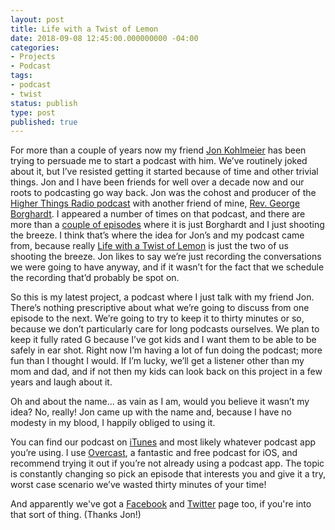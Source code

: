 ```yaml
---
layout: post
title: Life with a Twist of Lemon
date: 2018-09-08 12:45:00.000000000 -04:00
categories:
- Projects
- Podcast
tags:
- podcast
- twist
status: publish
type: post
published: true
---
```

For more than a couple of years now my friend [Jon Kohlmeier](http://jonkohlmeier.net/about/) has been trying to persuade me to start a podcast with him. We’ve routinely joked about it, but I’ve resisted getting it started because of time and other trivial things. Jon and I have been friends for well over a decade now and our roots to podcasting go way back. Jon was the cohost and producer of the [Higher Things Radio podcast](https://itunes.apple.com/us/podcast/ht-legacy-cast/id1424483387) with another friend of mine, [Rev. George Borghardt](https://twitter.com/revborghardt). I appeared a number of times on that podcast, and there are more than a [couple of episodes](https://itunes.apple.com/us/podcast/ht-legacy-cast/id1424483387#) where it is just Borghardt and I just shooting the breeze. I think that’s where the idea for Jon’s and my podcast came from, because really [Life with a Twist of Lemon](http://twistoflemonpod.com) is just the two of us shooting the breeze. Jon likes to say we’re just recording the conversations we were going to have anyway, and if it wasn’t for the fact that we schedule the recording that’d probably be spot on.

So this is my latest project, a podcast where I just talk with my friend Jon. There’s nothing prescriptive about what we’re going to discuss from one episode to the next. We’re going to try to keep it to thirty minutes or so, because we don’t particularly care for long podcasts ourselves. We plan to keep it fully rated G because I’ve got kids and I want them to be able to be safely in ear shot. Right now I’m having a lot of fun doing the podcast; more fun than I thought I would. If I’m lucky, we’ll get a listener other than my mom and dad, and if not then my kids can look back on this project in a few years and laugh about it.

Oh and about the name... as vain as I am, would you believe it wasn’t my idea? No, really! Jon came up with the name and, because I have no modesty in my blood, I happily obliged to using it.

You can find our podcast on [iTunes](https://itunes.apple.com/us/podcast/life-with-a-twist-of-lemon/id1419902908?mt=2) and most likely whatever podcast app you’re using. I use [Overcast](https://overcast.fm/itunes1419902908/life-with-a-twist-of-lemon), a fantastic and free podcast for iOS, and recommend trying it out if you’re not already using a podcast app. The topic is constantly changing so pick an episode that interests you and give it a try, worst case scenario we’ve wasted thirty minutes of your time!

And apparently we've got a [Facebook](https://www.facebook.com/twistoflemonpod/) and [Twitter](https://twitter.com/twistoflemonpod) page too, if you're into that sort of thing. (Thanks Jon!)